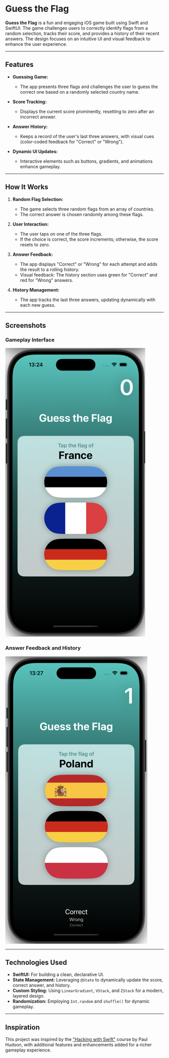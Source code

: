 # Guess the Flag

**Guess the Flag** is a fun and engaging iOS game built using Swift and SwiftUI. The game challenges users to correctly identify flags from a random selection, tracks their score, and provides a history of their recent answers. The design focuses on an intuitive UI and visual feedback to enhance the user experience.

---

## **Features**

- **Guessing Game:**
  - The app presents three flags and challenges the user to guess the correct one based on a randomly selected country name.

- **Score Tracking:**
  - Displays the current score prominently, resetting to zero after an incorrect answer.

- **Answer History:**
  - Keeps a record of the user's last three answers, with visual cues (color-coded feedback for "Correct" or "Wrong").

- **Dynamic UI Updates:**
  - Interactive elements such as buttons, gradients, and animations enhance gameplay.

---

## **How It Works**

1. **Random Flag Selection:**
   - The game selects three random flags from an array of countries.
   - The correct answer is chosen randomly among these flags.

2. **User Interaction:**
   - The user taps on one of the three flags.
   - If the choice is correct, the score increments; otherwise, the score resets to zero.

3. **Answer Feedback:**
   - The app displays "Correct" or "Wrong" for each attempt and adds the result to a rolling history.
   - Visual feedback: The history section uses green for "Correct" and red for "Wrong" answers.

4. **History Management:**
   - The app tracks the last three answers, updating dynamically with each new guess.

---

## **Screenshots**

### **Gameplay Interface**
![Gameplay Screenshot](https://github.com/PavolOcelka/SWIFT-IOS-GuessTheFlag-Project/blob/main/images/Screenshot%202025-01-14%20at%2013.24.54.png)

### **Answer Feedback and History**
![Answer Feedback Screenshot](https://github.com/PavolOcelka/SWIFT-IOS-GuessTheFlag-Project/blob/main/images/Screenshot%202025-01-14%20at%2013.27.52.png)

---

## **Technologies Used**

- **SwiftUI:** For building a clean, declarative UI.
- **State Management:** Leveraging `@State` to dynamically update the score, correct answer, and history.
- **Custom Styling:** Using `LinearGradient`, `VStack`, and `ZStack` for a modern, layered design.
- **Randomization:** Employing `Int.random` and `shuffle()` for dynamic gameplay.

---

## **Inspiration**
This project was inspired by the ["Hacking with Swift"](https://www.hackingwithswift.com/) course by Paul Hudson, with additional features and enhancements added for a richer gameplay experience.

